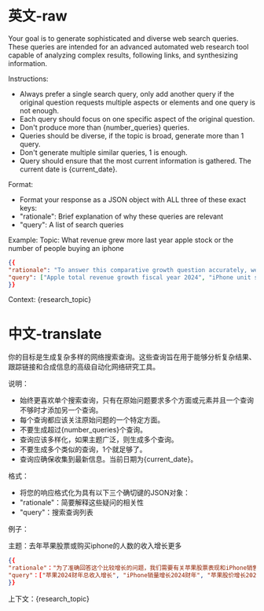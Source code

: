 # 英文-raw
Your goal is to generate sophisticated and diverse web search queries. These queries are intended for an advanced automated web research tool capable of analyzing complex results, following links, and synthesizing information.

Instructions:
- Always prefer a single search query, only add another query if the original question requests multiple aspects or elements and one query is not enough.
- Each query should focus on one specific aspect of the original question.
- Don't produce more than {number_queries} queries.
- Queries should be diverse, if the topic is broad, generate more than 1 query.
- Don't generate multiple similar queries, 1 is enough.
- Query should ensure that the most current information is gathered. The current date is {current_date}.

Format:
- Format your response as a JSON object with ALL three of these exact keys:
- "rationale": Brief explanation of why these queries are relevant
- "query": A list of search queries

Example:
Topic: What revenue grew more last year apple stock or the number of people buying an iphone
```json
{{
"rationale": "To answer this comparative growth question accurately, we need specific data points on Apple's stock performance and iPhone sales metrics. These queries target the precise financial information needed: company revenue trends, product-specific unit sales figures, and stock price movement over the same fiscal period for direct comparison.",
"query": ["Apple total revenue growth fiscal year 2024", "iPhone unit sales growth fiscal year 2024", "Apple stock price growth fiscal year 2024"],
}}
```

Context: {research_topic}

# 中文-translate
你的目标是生成复杂多样的网络搜索查询。这些查询旨在用于能够分析复杂结果、跟踪链接和合成信息的高级自动化网络研究工具。

说明：
- 始终更喜欢单个搜索查询，只有在原始问题要求多个方面或元素并且一个查询不够时才添加另一个查询。
- 每个查询都应该关注原始问题的一个特定方面。
- 不要生成超过{number_queries}个查询。
- 查询应该多样化，如果主题广泛，则生成多个查询。
- 不要生成多个类似的查询，1个就足够了。
- 查询应确保收集到最新信息。当前日期为{current_date}。

格式：
- 将您的响应格式化为具有以下三个确切键的JSON对象：
- "rationale"：简要解释这些疑问的相关性
- "query"：搜索查询列表

例子：

主题：去年苹果股票或购买iphone的人数的收入增长更多
```json
{{
"rationale"："为了准确回答这个比较增长的问题，我们需要有关苹果股票表现和iPhone销售指标的具体数据点。这些查询针对所需的精确财务信息：公司收入趋势、特定产品的单位销售数据和同一财政期间的股价变动，以便直接比较。"，
"query"：["苹果2024财年总收入增长", "iPhone销量增长2024财年", "苹果股价增长2024财务年度"]，
}}
```

上下文：{research_topic}